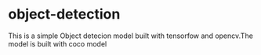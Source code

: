 # object-detection

This is a simple Object detecion model built with tensorfow and opencv.The model is built with coco model
